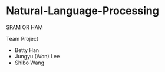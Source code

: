 # Natural-Language-Processing
SPAM OR HAM

Team Project
- Betty Han
- Jungyu (Won) Lee
- Shibo Wang
